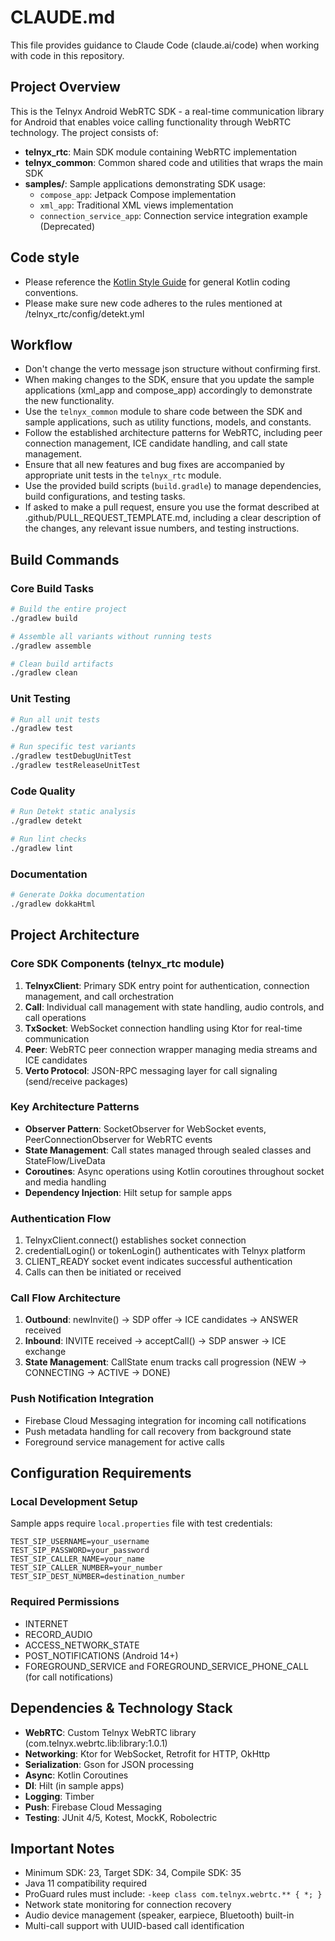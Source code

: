 # CLAUDE.md

This file provides guidance to Claude Code (claude.ai/code) when working with code in this repository.

## Project Overview

This is the Telnyx Android WebRTC SDK - a real-time communication library for Android that enables voice calling functionality through WebRTC technology. The project consists of:

- **telnyx_rtc**: Main SDK module containing WebRTC implementation
- **telnyx_common**: Common shared code and utilities that wraps the main SDK
- **samples/**: Sample applications demonstrating SDK usage:
  - `compose_app`: Jetpack Compose implementation
  - `xml_app`: Traditional XML views implementation
  - `connection_service_app`: Connection service integration example (Deprecated)

## Code style
- Please reference the [Kotlin Style Guide](https://kotlinlang.org/docs/coding-conventions.html) for general Kotlin coding conventions.
- Please make sure new code adheres to the rules mentioned at /telnyx_rtc/config/detekt.yml

## Workflow
- Don't change the verto message json structure without confirming first. 
- When making changes to the SDK, ensure that you update the sample applications (xml_app and compose_app) accordingly to demonstrate the new functionality.
- Use the `telnyx_common` module to share code between the SDK and sample applications, such as utility functions, models, and constants.
- Follow the established architecture patterns for WebRTC, including peer connection management, ICE candidate handling, and call state management.
- Ensure that all new features and bug fixes are accompanied by appropriate unit tests in the `telnyx_rtc` module.
- Use the provided build scripts (`build.gradle`) to manage dependencies, build configurations, and testing tasks.
- If asked to make a pull request, ensure you use the format described at .github/PULL_REQUEST_TEMPLATE.md, including a clear description of the changes, any relevant issue numbers, and testing instructions.

## Build Commands

### Core Build Tasks
```bash
# Build the entire project
./gradlew build

# Assemble all variants without running tests
./gradlew assemble

# Clean build artifacts
./gradlew clean
```

### Unit Testing
```bash
# Run all unit tests
./gradlew test

# Run specific test variants
./gradlew testDebugUnitTest
./gradlew testReleaseUnitTest
```

### Code Quality
```bash
# Run Detekt static analysis
./gradlew detekt

# Run lint checks
./gradlew lint
```

### Documentation
```bash
# Generate Dokka documentation
./gradlew dokkaHtml
```

## Project Architecture

### Core SDK Components (telnyx_rtc module)

1. **TelnyxClient**: Primary SDK entry point for authentication, connection management, and call orchestration
2. **Call**: Individual call management with state handling, audio controls, and call operations
3. **TxSocket**: WebSocket connection handling using Ktor for real-time communication
4. **Peer**: WebRTC peer connection wrapper managing media streams and ICE candidates
5. **Verto Protocol**: JSON-RPC messaging layer for call signaling (send/receive packages)

### Key Architecture Patterns

- **Observer Pattern**: SocketObserver for WebSocket events, PeerConnectionObserver for WebRTC events
- **State Management**: Call states managed through sealed classes and StateFlow/LiveData
- **Coroutines**: Async operations using Kotlin coroutines throughout socket and media handling
- **Dependency Injection**: Hilt setup for sample apps

### Authentication Flow
1. TelnyxClient.connect() establishes socket connection
2. credentialLogin() or tokenLogin() authenticates with Telnyx platform
3. CLIENT_READY socket event indicates successful authentication
4. Calls can then be initiated or received

### Call Flow Architecture
1. **Outbound**: newInvite() → SDP offer → ICE candidates → ANSWER received
2. **Inbound**: INVITE received → acceptCall() → SDP answer → ICE exchange
3. **State Management**: CallState enum tracks call progression (NEW → CONNECTING → ACTIVE → DONE)

### Push Notification Integration
- Firebase Cloud Messaging integration for incoming call notifications
- Push metadata handling for call recovery from background state
- Foreground service management for active calls

## Configuration Requirements

### Local Development Setup
Sample apps require `local.properties` file with test credentials:
```
TEST_SIP_USERNAME=your_username
TEST_SIP_PASSWORD=your_password
TEST_SIP_CALLER_NAME=your_name
TEST_SIP_CALLER_NUMBER=your_number
TEST_SIP_DEST_NUMBER=destination_number
```

### Required Permissions
- INTERNET
- RECORD_AUDIO  
- ACCESS_NETWORK_STATE
- POST_NOTIFICATIONS (Android 14+)
- FOREGROUND_SERVICE and FOREGROUND_SERVICE_PHONE_CALL (for call notifications)

## Dependencies & Technology Stack

- **WebRTC**: Custom Telnyx WebRTC library (com.telnyx.webrtc.lib:library:1.0.1)
- **Networking**: Ktor for WebSocket, Retrofit for HTTP, OkHttp
- **Serialization**: Gson for JSON processing
- **Async**: Kotlin Coroutines
- **DI**: Hilt (in sample apps)
- **Logging**: Timber
- **Push**: Firebase Cloud Messaging
- **Testing**: JUnit 4/5, Kotest, MockK, Robolectric

## Important Notes

- Minimum SDK: 23, Target SDK: 34, Compile SDK: 35
- Java 11 compatibility required
- ProGuard rules must include: `-keep class com.telnyx.webrtc.** { *; }`
- Network state monitoring for connection recovery
- Audio device management (speaker, earpiece, Bluetooth) built-in
- Multi-call support with UUID-based call identification